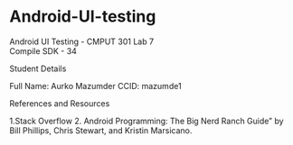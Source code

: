 # Android-UI-testing
Android UI Testing - CMPUT 301 Lab 7   
Compile SDK - 34


Student Details

Full Name: Aurko Mazumder
CCID: mazumde1

References and Resources

1.Stack Overflow 2. Android Programming: The Big Nerd Ranch Guide” by Bill Phillips, Chris Stewart, and Kristin Marsicano.


